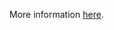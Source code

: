 More information [here](https://docs.prismacloud.io/en/enterprise-edition/policy-reference/aws-policies/aws-general-policies/bc-aws-302).
